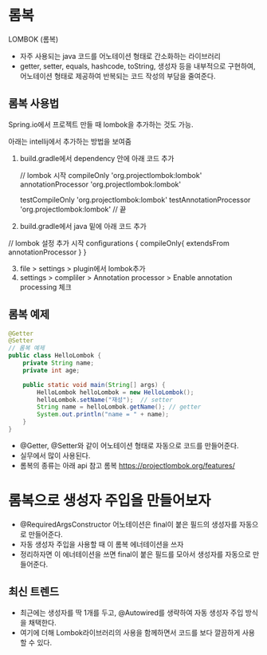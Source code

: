 # 롬복 
LOMBOK (롬복)
- 자주 사용되는 java 코드를 어노테이션 형태로 간소화하는 라이브러리
-  getter, setter, equals, hashcode, toString, 생성자 등을 내부적으로 구현하여, 어노테이션 형태로 제공하여 반복되는 코드 작성의 부담을 줄여준다.


## 롬복 사용법 
Spring.io에서 프로젝트 만들 때 lombok을 추가하는 것도 가능.

아래는 intellij에서 추가하는 방법을 보여줌

1. build.gradle에서 dependency 안에 아래 코드 추가

   // lombok 시작
   compileOnly 'org.projectlombok:lombok'
   annotationProcessor 'org.projectlombok:lombok'

   testCompileOnly 'org.projectlombok:lombok'
   testAnnotationProcessor 'org.projectlombok:lombok'
   // 끝

2. build.gradle에서 java 밑에 아래 코드 추가

// lombok 설정 추가 시작
configurations {
compileOnly{
extendsFrom annotationProcessor
}
}

3. file > settings > plugin에서 lombok추가
4. settings > compliler > Annotation processor > Enable annotation processing 체크

## 롬복 예제
```java
@Getter
@Setter
// 롬복 예제
public class HelloLombok {
    private String name;
    private int age;

    public static void main(String[] args) {
        HelloLombok helloLombok = new HelloLombok();
        helloLombok.setName("재성");  // setter 
        String name = helloLombok.getName(); // getter
        System.out.println("name = " + name);
    }
}
```
* @Getter, @Setter와 같이 어노테이션 형태로 자동으로 코드를 만들어준다.
* 실무에서 많이 사용된다.
* 롬복의 종류는 아래 api 참고
  롬복 https://projectlombok.org/features/


# 롬복으로 생성자 주입을 만들어보자
* @RequiredArgsConstructor 어노테이션은 final이 붙은 필드의 생성자를 자동으로 만들어준다.
* 자동 생성자 주입을 사용할 때 이 롬복 에너테이션을 쓰자
* 정리하자면 이 에너테이션을 쓰면 final이 붙은 필드를 모아서 생성자를 자동으로 만들어준다.


## 최신 트렌드
* 최근에는 생성자를 딱 1개를 두고, @Autowired를 생략하여 자동 생성자 주입 방식을 채택한다.
* 여기에 더해 Lombok라이브러리의 사용을 함께하면서 코드를 보다 깔끔하게 사용할 수 있다.